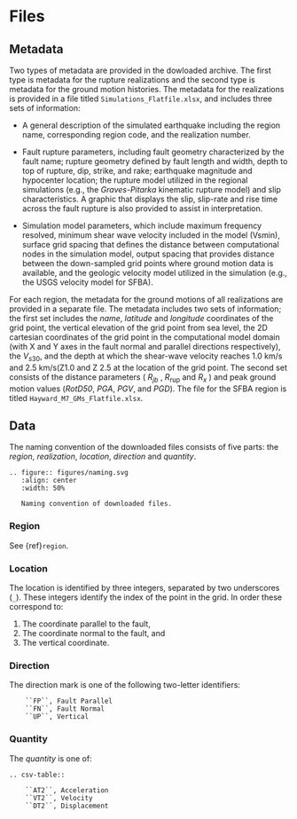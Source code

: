 # Files

## Metadata

Two types of metadata are provided in the dowloaded archive. 
The first type is metadata for the  rupture realizations and the second type is metadata for the ground motion histories. 
The metadata for the realizations is provided in a file titled ``Simulations_Flatfile.xlsx``, and includes three sets of information:
- A general description of the simulated earthquake including the region name, corresponding region code, and the realization number.
- Fault rupture parameters, including fault geometry characterized by the fault name; rupture geometry defined by fault length and width, depth to top of rupture, dip, strike, and rake; earthquake magnitude and hypocenter location; the rupture model utilized in the regional simulations (e.g., the *Graves-Pitarka* kinematic rupture model) and slip characteristics. 
A  graphic that displays the slip, slip-rate and rise time across the fault rupture is also provided to assist in interpretation.

- Simulation model parameters, which include maximum frequency resolved, minimum shear wave velocity included in the model (Vsmin), surface grid spacing that defines the distance between computational nodes in the simulation model, output spacing that provides distance between the down-sampled grid points where ground motion data is available, and the geologic velocity model utilized in the simulation (e.g., the USGS velocity model for SFBA).

For each region, the metadata for the ground motions of all realizations are provided in a separate file. 
The metadata includes two sets of information; the first set includes the *name*, *latitude* and *longitude* coordinates of the grid point, the vertical elevation of the grid point from sea level, the 2D cartesian coordinates of the grid point in the computational model domain (with X and Y axes in the fault normal and parallel directions respectively), the $V_{s30}$, and the depth at which the shear-wave velocity reaches $1.0 \mathrm{~km} / \mathrm{s}$ and $2.5 \mathrm{~km} / \mathrm{s}(\mathrm{Z} 1.0$ and Z $2.5$ at the location of the grid point. 
The second set consists of the distance parameters ( $R_{jb}$ , $R_{\mathrm{rup}}$ and $R_x$ ) and peak ground motion values (*RotD50*, *PGA*, *PGV*, and *PGD*). 
The file for the SFBA region is titled ``Hayward_M7_GMs_Flatfile.xlsx``.

## Data

The naming convention of the downloaded files consists of five parts:
the *region*, *realization*, *location*, *direction* and *quantity*.

```{eval-rst}
.. figure:: figures/naming.svg
   :align: center
   :width: 50%

   Naming convention of downloaded files.
```

### Region

See {ref}`region`.

### Location

The location is identified by three integers, separated by two underscores (``_``). These
integers identify the index of the point in the grid. In order these correspond to:

1. The coordinate parallel to the fault,
2. The coordinate normal to the fault, and
3. The vertical coordinate.

### Direction

The direction mark is one of the following two-letter identifiers:

```{csv-table}
    ``FP``, Fault Parallel
    ``FN``, Fault Normal
    ``UP``, Vertical
```

### Quantity

The *quantity* is one of:

```{eval-rst}
.. csv-table::

    ``AT2``, Acceleration
    ``VT2``, Velocity
    ``DT2``, Displacement
```
